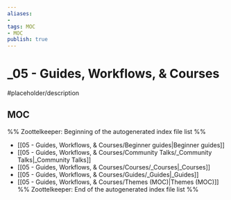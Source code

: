 ```yaml
---
aliases:
- 
tags: MOC
- MOC
publish: true
---
```


# _05 - Guides, Workflows, & Courses

#placeholder/description 

## MOC

%% Zoottelkeeper: Beginning of the autogenerated index file list  %%
-  [[05 - Guides, Workflows, & Courses/Beginner guides|Beginner guides]]
-  [[05 - Guides, Workflows, & Courses/Community Talks/_Community Talks|_Community Talks]]
-  [[05 - Guides, Workflows, & Courses/Courses/_Courses|_Courses]]
-  [[05 - Guides, Workflows, & Courses/Guides/_Guides|_Guides]]
-  [[05 - Guides, Workflows, & Courses/Themes (MOC)|Themes (MOC)]]
%% Zoottelkeeper: End of the autogenerated index file list  %%
